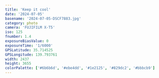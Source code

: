 ```yaml
---
title: 'Keep it cool'
date: '2024-07-05'
basename: '2024-07-05-DSCF7883.jpg'
category: photo
camera: 'FUJIFILM X-T5'
iso: 125
fnumber: 1.4
exposureBiasValue: 0
exposureTime: '1/6000'
GPSLatitude: 35.714525
GPSLongitude: 139.793761
width: 2437
height: 3655
colorPalette: ['#6b6b6d', '#ebe4dd', '#1e2125', '#829dc2', '#bbbcb9']
---
```

